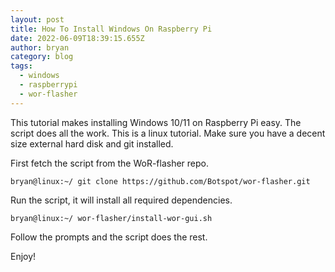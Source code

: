 ```yaml
---
layout: post
title: How To Install Windows On Raspberry Pi
date: 2022-06-09T18:39:15.655Z
author: bryan
category: blog
tags:
  - windows
  - raspberrypi
  - wor-flasher
---
```

This tutorial makes installing Windows 10/11 on Raspberry Pi easy. The script does all the work. This is a linux tutorial. Make sure you have a decent size external hard disk and git installed.

First fetch the script from the WoR-flasher repo.

```
bryan@linux:~/ git clone https://github.com/Botspot/wor-flasher.git
```

Run the script, it will install all required dependencies.

```
bryan@linux:~/ wor-flasher/install-wor-gui.sh
```

Follow the prompts and the script does the rest.

Enjoy!